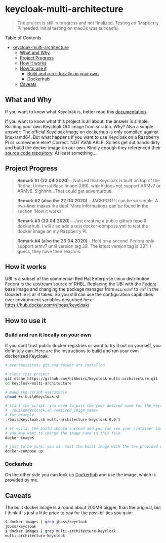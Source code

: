 # keycloak-multi-architecture

> The project is still in progress and not finalized. Testing on Raspberry Pi needed. Initial testing on macOs was succesful.

Table of Contents
- [keycloak-multi-architecture](#keycloak-multi-architecture)
  - [What and Why](#what-and-why)
  - [Project Progress](#project-progress)
  - [How it works](#how-it-works)
  - [How to use it](#how-to-use-it)
    - [Build and run it locally on your own](#build-and-run-it-locally-on-your-own)
    - [Dockerhub](#dockerhub)
  - [Caveats](#caveats)

## What and Why

If you want to know what Keycloak is, better read this [documentation](https://www.keycloak.org/).

If you want to know what this project is all about, the answer is simple: Building your own Keycloak OCI image from scratch.
Why? Also a simple answer: The official [Keycloak image on dockerhub](https://hub.docker.com/r/jboss/keycloak/) is only compiled against linux/amd64. But what happens if you want to use Keycloak on a Raspberry Pi or somewhere else? Correct. NOT AVAILABLE. So lets get out hands dirty and build the docker image on our own. Kindly enough they referenced their [source code repository](https://github.com/keycloak/keycloak-containers). At least something...

## Project Progress

> **Remark #1 (22.04.2020)** - Noticed that Keycloak is built on top of the Redhat Universal Base Image (UBI), which does not support ARMv7 or ARMv8. Sighhhh...That could get adventurous.

> **Remark #2  (also the 22.04.2020)** - JACKPOT! It can be so simple. A two-liner makes the deal. More informations can be found in the section 'How it works'.

> **Remark #3  (23.04.2020)** - Just creating a public github repo & dockerhub. I will also add a test docker-compose.yml to test the docker image on my Raspberry Pi.

> **Remark #4  (also the 23.04.2020)** - Hold on a second. Fedora only support armv7 until version tag 29. The latest version tag is 33?! I guess, they have their reasons.



## How it works

UBI is a subset of the commercial Red Hat Enterprise Linux distribution. Fedora is the upstream source of RHEL.
Replacing the UBI with the [Fedora](https://hub.docker.com/_/fedora?tab=description) base image and changing the package manager from `microdnf` to `dnf`  in the Dockerfile is all it takes. So you still can use the configuration capibilities over environment variables described here: https://hub.docker.com/r/jboss/keycloak/

## How to use it

### Build and run it locally on your own

If you dont trust public docker registries or want to try it out on yourself, you definitely can. Here are the instructions to build and run your own dockerized Keycloak:

```bash
# prerequisites: git and docker are installed

# clone this project
git clone https://github.com/hikkoiri/keycloak-multi-architecture.git
cd keycloak-multi-architecture

# make the script executable
chmod +x buildKeycloak.sh

# start the script. you need to pass the your desired name for the keycloak image as parameter, like:
# ./buildKeycloack.sh <desired_image_name>
# for example:
./buildKeycloak.sh multi-architecture-keycloak:0.0.1

# et voila, the build should succeed and you can see your container image in the most recently created images
# you may want to change the image name in this file
docker images

# just to be sure: you can test the built image with the the provided docker-compose sample
docker-compose up
```

### Dockerhub

On the other side you can look up [Dockerhub](https://hub.docker.com/repository/docker/hikkoiri/keycloak-multi-architecture) and use the image, which is provided by me.

## Caveats

The built docker image is a round about 200MB bigger, than the original, but I think it is just a little price to pay for the possibilities you gain:

```bash
$ docker images | grep jboss/keycloak
jboss/keycloak                                                             9.0.2                     dbab16e66e04        4 weeks ago         643MB
$ docker images | grep multi-architecture-keycloak
multi-architecture-keycloak                                                0.0.1                     c8bdfb342114        30 minutes ago      816MB
```
